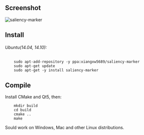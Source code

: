 ## Screenshot
![saliency-marker](https://jianguoyun.com/c/tblv2/CNH8FxIgUlZS_JvqCS7_3gW67iTD2Pk2L8JwvuFEDU6_-CmufaA/svquRY9eYLE/l)

## Install
###### Ubuntu(14.04, 14.10):

```
    sudo apt-add-repository -y ppa:xiangxw5689/saliency-marker
    sudo apt-get update
    sudo apt-get -y install saliency-marker
```

## Compile
Install CMake and Qt5, then:

```
    mkdir build
    cd build
    cmake ..
    make
```

Sould work on Windows, Mac and other Linux distributions.
